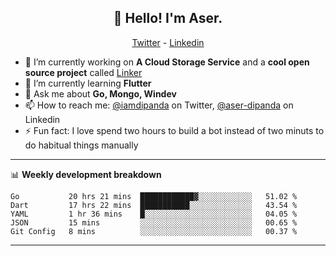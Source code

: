 <h2 align="center">👋 Hello! I'm Aser.</h2>
<p align="center">
  <a href="https://twitter.com/iamdipanda">Twitter</a> - 
  <a href="https://www.linkedin.com/in/aser-dipanda/">Linkedin</a>
</p>


- 🔭 I’m currently working on **A Cloud Storage Service** and a **cool open source project** called [Linker](https://github.com/DipandaAser/linker)
- 🌱 I’m currently learning **Flutter**
- 💬 Ask me about **Go, Mongo, Windev**
- 📫 How to reach me: [@iamdipanda](https://twitter.com/iamdipanda) on Twitter, [@aser-dipanda](https://www.linkedin.com/in/aser-dipanda/) on Linkedin
- ⚡ Fun fact: I love spend two hours to build a bot instead of two minuts to do habitual things manually

-------

📊 **Weekly development breakdown**

<!--START_SECTION:waka-->
```text
Go           20 hrs 21 mins  ████████████▓░░░░░░░░░░░░   51.02 % 
Dart         17 hrs 22 mins  ███████████░░░░░░░░░░░░░░   43.54 % 
YAML         1 hr 36 mins    █░░░░░░░░░░░░░░░░░░░░░░░░   04.05 % 
JSON         15 mins         ░░░░░░░░░░░░░░░░░░░░░░░░░   00.65 % 
Git Config   8 mins          ░░░░░░░░░░░░░░░░░░░░░░░░░   00.37 % 
```
<!--END_SECTION:waka-->

-------
